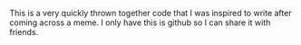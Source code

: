 This is a very quickly thrown together code that I was inspired to write after coming across a meme.
I only have this is github so I can share it with friends.